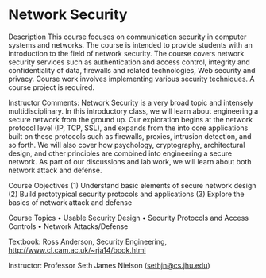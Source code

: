 # Network Security

Description
This course focuses on communication security in computer systems and networks. The course is intended to provide students with an introduction to the field of network security. The course covers network security services such as authentication and access control, integrity and confidentiality of data, firewalls and related technologies, Web security and privacy. Course work involves implementing various security techniques. A course project is required.

Instructor Comments: Network Security is a very broad topic and intensely multidisciplinary. In this introductory class, we will learn about engineering a secure network from the ground up. Our exploration begins at the network protocol level (IP, TCP, SSL), and expands from the into core applications built on these protocols such as firewalls, proxies, intrusion detection, and so forth. We will also cover how psychology, cryptography, architectural design, and other principles are combined into engineering a secure network. As part of our discussions and lab work, we will learn about both network attack and defense.

Course Objectives
(1) Understand basic elements of secure network design
(2) Build prototypical security protocols and applications
(3) Explore the basics of network attack and defense

Course Topics
• Usable Security Design 
• Security Protocols and Access Controls
• Network Attacks/Defense

Textbook: Ross Anderson, Security Engineering, http://www.cl.cam.ac.uk/~rja14/book.html

Instructor: Professor Seth James Nielson (sethjn@cs.jhu.edu)

